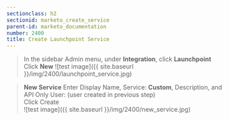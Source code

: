 ```yaml
---
sectionclass: h2
sectionid: marketo_create_service
parent-id: marketo_documentation
number: 2400
title: Create Launchpoint Service
---
```


>In the sidebar Admin menu, under **Integration**, click **Launchpoint**  
>Click **New**
![test image]({{ site.baseurl }}/img/2400/launchpoint_service.jpg)  


>**New Service**  Enter Display Name, Service: **Custom**, Description, and API Only User: (user created in previous step)  
Click Create  
![test image]({{ site.baseurl }}/img/2400/new_service.jpg)  
